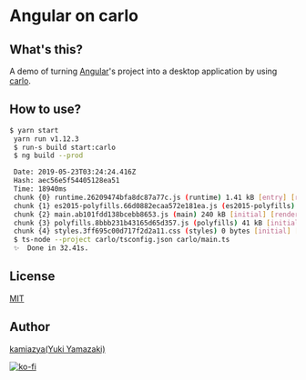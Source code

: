 # Angular on carlo

## What's this?

A demo of turning [Angular](https://github.com/angular/angular)'s project into a desktop application by using [carlo](https://github.com/GoogleChromeLabs/carlo).

## How to use?

```bash
$ yarn start
 yarn run v1.12.3
 $ run-s build start:carlo
 $ ng build --prod

 Date: 2019-05-23T03:24:24.416Z
 Hash: aec56e5f54405128ea51
 Time: 18940ms
 chunk {0} runtime.26209474bfa8dc87a77c.js (runtime) 1.41 kB [entry] [rendered]
 chunk {1} es2015-polyfills.66d0882ecaa572e181ea.js (es2015-polyfills) 56.6 kB [initial] [rendered]
 chunk {2} main.ab101fdd138bcebb8653.js (main) 240 kB [initial] [rendered]
 chunk {3} polyfills.8bbb231b43165d65d357.js (polyfills) 41 kB [initial] [rendered]
 chunk {4} styles.3ff695c00d717f2d2a11.css (styles) 0 bytes [initial] [rendered]
 $ ts-node --project carlo/tsconfig.json carlo/main.ts
 ✨  Done in 32.41s.
```

## License

[MIT](https://choosealicense.com/licenses/mit/)

## Author

[kamiazya(Yuki Yamazaki)](https://github.com/kamiazya)

[![ko-fi](https://www.ko-fi.com/img/githubbutton_sm.svg)](https://ko-fi.com/W7W5VDNO)
